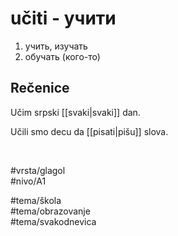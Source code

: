 # učiti - учити

1. учить, изучать  
2. обучать (кого-то)

## Rečenice

Učim srpski [[svaki|svaki]] dan.

Učili smo decu da [[pisati|pišu]] slova.

<br>

#vrsta/glagol  
#nivo/A1  

#tema/škola  
#tema/obrazovanje  
#tema/svakodnevica  
